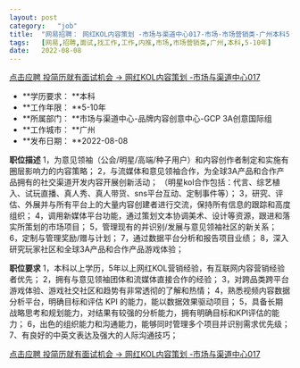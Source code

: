 ```yaml
---
layout:	post
category:	"job"
title:	"网易招聘： 网红KOL内容策划 -市场与渠道中心017-市场-市场营销类-广州本科5-10年"
tags:	[网易,招聘,面试,找工作,工作,内推,市场,市场营销类,广州,本科,5-10年]
date:	2022-08-08
---
```


[点击应聘 投简历就有面试机会 ->  网红KOL内容策划 -市场与渠道中心017](http://mobile.bole.netease.com/bole/boleDetail?id=38619&employeeId=346f03c3cda5f04c&key=all)



- **学历要求： **本科
- **工作年限： **5-10年
- **所属部门： **市场与渠道中心-品牌内容创意中心-GCP 3A创意国际组
- **工作城市： **广州
- **发布日期： **2022-08-08



**职位描述**
1，为意见领袖（公会/明星/高端/种子用户）和内容创作者制定和实施有圈层影响力的内容策略；
2，与流媒体和意见领袖合作，为全球3A产品和合作产品拥有的社交渠道开发内容开展创新活动；
（明星kol合作包括：代言、综艺植入、试玩直播、真人秀、真人带货、sns平台互动、定制事件等）；
3，研究、评估、外展并与所有平台上的大量内容创建者进行交流，保持所有信息的跟踪和高度组织；
4，调用新媒体平台功能，通过策划文本协调美术、设计等资源，跟进和落实所策划的市场项目；
5，管理现有的并识别/发展与意见领袖社区的新关系；
6，定制与管理奖励/赠与计划；
7，通过数据平台分析和报告项目业绩；
8，深入研究玩家社区和全球3A产品和合作产品游戏体验；



**职位要求**
1，本科以上学历，5年以上网红KOL营销经验，有互联网内容营销经验者优先；
2，拥有与意见领袖团体和流媒体直接合作的经验；
3，对跨品类跨平台游戏体验、游戏社交社区和趋势有非常透彻的了解和热情；
4，熟悉视频内容数据分析平台，明确目标和评估 KPI 的能力，能以数据效果驱动项目；
5，具备长期战略思考和规划能力，对结果有较强的分析能力，拥有明确目标和KPI评估的能力；
6，出色的组织能力和沟通能力，能够同时管理多个项目并识别需求优先级；
7、有良好的中英文表达及强大的人际沟通技巧；



[点击应聘 投简历就有面试机会 ->  网红KOL内容策划 -市场与渠道中心017](http://mobile.bole.netease.com/bole/boleDetail?id=38619&employeeId=346f03c3cda5f04c&key=all)